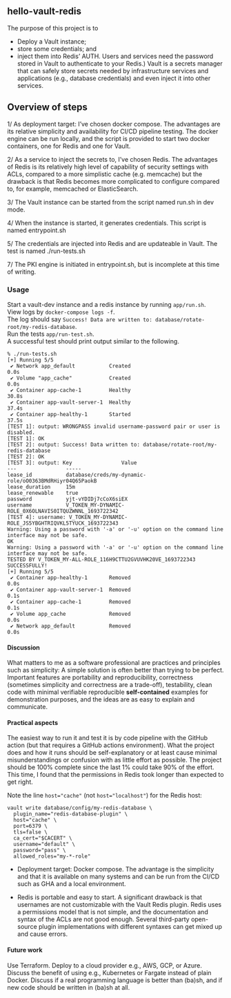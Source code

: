 ## hello-vault-redis
The purpose of this project is to
- Deploy a Vault instance;
- store some credentials; and
- inject them into Redis’ AUTH. 
Users and services need the password stored in Vault to authenticate to your Redis.)
Vault is a secrets manager that can safely store secrets needed by infrastructure services and applications (e.g., database credentials) and even inject it into other services.

## Overview of steps

1/ As deployment target: I’ve chosen docker compose. The advantages are its relative simplicity and availability for CI/CD pipeline testing. The docker engine can be run locally, and the script is provided to start two docker containers, one for Redis and one for Vault. 

2/ As a service to inject the secrets to, I’ve chosen Redis. The advantages of Redis is its relatively high level of capability of security settings with ACLs, compared to a more simplistic cache (e.g. memcache) but the drawback is that Redis becomes more complicated to configure compared to, for example, memcached or ElasticSearch. 

3/ The Vault instance can be started from the script named run.sh in dev mode. 

4/ When the instance is started, it generates credentials. This script is named entrypoint.sh

5/ The credentials are injected into Redis and are updateable in Vault. The test is named ./run-tests.sh 

7/ The PKI engine is initiated in entrypoint.sh, but is incomplete at this time of writing.


### Usage
Start a vault-dev instance and a redis instance by running ``app/run.sh``.  
View logs by ``docker-compose logs -f``.  
The log should say ``Success! Data are written to: database/rotate-root/my-redis-database``.  
Run the tests ``app/run-test.sh``.  
A successful test should print output similar to the following.  
```
% ./run-tests.sh
[+] Running 5/5
 ✔ Network app_default           Created                                                           0.0s 
 ✔ Volume "app_cache"            Created                                                           0.0s 
 ✔ Container app-cache-1         Healthy                                                          30.8s 
 ✔ Container app-vault-server-1  Healthy                                                          37.4s 
 ✔ Container app-healthy-1       Started                                                          37.5s 
[TEST 1]: output: WRONGPASS invalid username-password pair or user is disabled.
[TEST 1]: OK
[TEST 2]: output: Success! Data written to: database/rotate-root/my-redis-database
[TEST 2]: OK
[TEST 3]: output: Key                Value
---                -----
lease_id           database/creds/my-dynamic-role/oO0363BMdRHiyr04Q65PaokB
lease_duration     15m
lease_renewable    true
password           yjt-vYDIDj7cCoX6siEX
username           V_TOKEN_MY-DYNAMIC-ROLE_0X6OLNAVIS0ITQUZWNNL_1693722342
[TEST 4]: username: V_TOKEN_MY-DYNAMIC-ROLE_JS5YBGHTRIQVKL5TYUCK_1693722343
Warning: Using a password with '-a' or '-u' option on the command line interface may not be safe.
OK
Warning: Using a password with '-a' or '-u' option on the command line interface may not be safe.
TESTED BY V_TOKEN_MY-ALL-ROLE_116H9CTTU2GVUVHK20VE_1693722343 SUCCESSFULLY!
[+] Running 5/5
 ✔ Container app-healthy-1       Removed                                                           0.0s 
 ✔ Container app-vault-server-1  Removed                                                           0.1s 
 ✔ Container app-cache-1         Removed                                                           0.1s 
 ✔ Volume app_cache              Removed                                                           0.0s 
 ✔ Network app_default           Removed                                                           0.0s 
```

#### Discussion
What matters to me as a software professional are practices and principles such as simplicity: A simple solution is often better than trying to be perfect. Important features are portability and reproducibility, correctness (sometimes simplicity and correctness are a trade-off), testability, clean code with minimal verifiable reproducible **self-contained** examples for demonstration purposes, and the ideas are as easy to explain and communicate. 

#### Practical aspects 
The easiest way to run it and test it is by code pipeline with the GitHub action (but that requires a GitHub actions environment). What the project does and how it runs should be self-explanatory or at least cause minimal misunderstandings or confusion with as little effort as possible. The project should be 100% complete since the last 1% could take 90% of the effort. This time, I found that the permissions in Redis took longer than expected to get right.  

Note the line ``host="cache"`` (not ``host="localhost"``) for the Redis host:
```
vault write database/config/my-redis-database \
  plugin_name="redis-database-plugin" \
  host="cache" \
  port=6379 \
  tls=false \
  ca_cert="$CACERT" \
  username="default" \
  password="pass" \
  allowed_roles="my-*-role"
```

- Deployment target: Docker compose. The advantage is the simplicity and that it is available on many systems and can be run from the CI/CD such as GHA and a local environment. 

- Redis is portable and easy to start. A significant drawback is that usernames are not customizable with the Vault Redis plugin. Redis uses a permissions model that is not simple, and the documentation and syntax of the ACLs are not good enough. Several third-party open-source plugin implementations with different syntaxes can get mixed up and cause errors. 

#### Future work
Use Terraform. Deploy to a cloud provider e.g., AWS, GCP, or Azure. Discuss the benefit of using e.g., Kubernetes or Fargate instead of plain Docker. Discuss if a real programming language is better than (ba)sh, and if new code should be written in (ba)sh at all.



